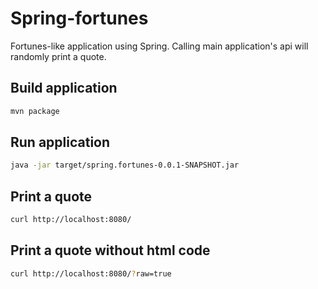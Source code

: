 # Spring-fortunes

Fortunes-like application using Spring. Calling main application's api will randomly print a quote.

## Build application

```bash
mvn package
```

## Run application

```bash
java -jar target/spring.fortunes-0.0.1-SNAPSHOT.jar
```

## Print a quote

```bash
curl http://localhost:8080/
```

## Print a quote without html code

```bash
curl http://localhost:8080/?raw=true
```


